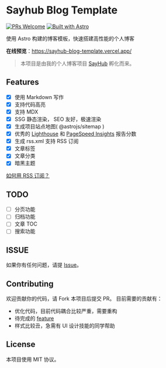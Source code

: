 # Sayhub Blog Template

[![PRs Welcome](https://img.shields.io/badge/PRs-welcome-brightgreen.svg)](https://github.com/liruifengv/sayhub-blog-template/pulls)
[![Built with Astro](https://astro.badg.es/v1/built-with-astro/tiny.svg)](https://astro.build)

使用 Astro 构建的博客模板，快速搭建高性能的个人博客

**在线预览**：https://sayhub-blog-template.vercel.app/

> 本项目是由我的个人博客项目 [SayHub](https://github.com/liruifengv/sayhub) 孵化而来。

## Features

- [x] 使用 Markdown 写作
- [x] 支持代码高亮
- [x] 支持 MDX
- [x] SSG 静态渲染， SEO 友好，极速渲染
- [x] 生成项目站点地图( @astrojs/sitemap )
- [x] 优秀的 [Lighthouse](https://web.dev/measure/) 和
      [PageSpeed Insights](https://pagespeed.web.dev/) 报告分数
- [x] 生成 rss.xml 支持 RSS 订阅
- [x] 文章标签
- [x] 文章分类
- [x] 暗黑主题

[如何用 RSS 订阅？](https://zhuanlan.zhihu.com/p/55026716)

## TODO

- [ ] 分页功能
- [ ] 归档功能
- [ ] 文章 TOC
- [ ] 搜索功能

## ISSUE

如果你有任何问题，请提 [Issue](https://github.com/liruifengv/sayhub-blog-template/issues)。

## Contributing

欢迎贡献你的代码，请 Fork 本项目后提交 PR。
目前需要的贡献有：
- 优化代码，目前代码耦合比较严重，需要重构
- 待完成的 [feature](#todo)
- 样式比较丑，急需有 UI 设计技能的同学帮助

## License

本项目使用 MIT 协议。

